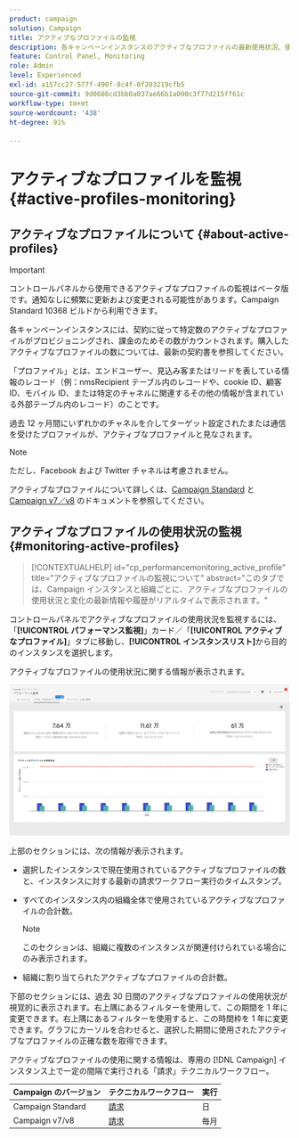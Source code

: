 ```yaml
---
product: campaign
solution: Campaign
title: アクティブなプロファイルの監視
description: 各キャンペーンインスタンスのアクティブなプロファイルの最新使用状況、使用履歴および変化に関するリアルタイム情報を取得する方法を説明します。
feature: Control Panel, Monitoring
role: Admin
level: Experienced
exl-id: a157cc27-577f-490f-8c4f-0f203219cfb5
source-git-commit: 9d0686cd3bb0a037ae66b1a090c3f77d215ff61c
workflow-type: tm+mt
source-wordcount: '438'
ht-degree: 91%

---
```


# アクティブなプロファイルを監視 {#active-profiles-monitoring}

## アクティブなプロファイルについて {#about-active-profiles}

>[!IMPORTANT]
>
>コントロールパネルから使用できるアクティブなプロファイルの監視はベータ版です。通知なしに頻繁に更新および変更される可能性があります。Campaign Standard 10368 ビルドから利用できます。

各キャンペーンインスタンスには、契約に従って特定数のアクティブなプロファイルがプロビジョニングされ、課金のためその数がカウントされます。購入したアクティブなプロファイルの数については、最新の契約書を参照してください。

「プロファイル」とは、エンドユーザー、見込み客またはリードを表している情報のレコード（例：nmsRecipient テーブル内のレコードや、cookie ID、顧客 ID、モバイル ID、または特定のチャネルに関連するその他の情報が含まれている外部テーブル内のレコード）のことです。

過去 12 ヶ月間にいずれかのチャネルを介してターゲット設定されたまたは通信を受けたプロファイルが、アクティブなプロファイルと見なされます。

>[!NOTE]
>
>ただし、Facebook および Twitter チャネルは考慮されません。

アクティブなプロファイルについて詳しくは、[Campaign Standard](https://experienceleague.adobe.com/docs/campaign-standard/using/profiles-and-audiences/managing-profiles/active-profiles.html?lang=ja) と [Campaign v7／v8](https://experienceleague.adobe.com/docs/campaign-classic/using/getting-started/profile-management/about-profiles.html?lang=ja#active-profiles) のドキュメントを参照してください。

## アクティブなプロファイルの使用状況の監視 {#monitoring-active-profiles}

>[!CONTEXTUALHELP]
>id="cp_performancemonitoring_active_profile"
>title="アクティブなプロファイルの監視について"
>abstract="このタブでは、Campaign インスタンスと組織ごとに、アクティブなプロファイルの使用状況と変化の最新情報や履歴がリアルタイムで表示されます。"

コントロールパネルでアクティブなプロファイルの使用状況を監視するには、「**[!UICONTROL パフォーマンス監視]**」カード／「**[!UICONTROL アクティブなプロファイル]**」タブに移動し、**[!UICONTROL インスタンスリスト]**&#x200B;から目的のインスタンスを選択します。

アクティブなプロファイルの使用状況に関する情報が表示されます。

![](assets/active-profiles-graph.png)

上部のセクションには、次の情報が表示されます。

* 選択したインスタンスで現在使用されているアクティブなプロファイルの数と、インスタンスに対する最新の請求ワークフロー実行のタイムスタンプ。

* すべてのインスタンス内の組織全体で使用されているアクティブなプロファイルの合計数。

  >[!NOTE]
  >
  >このセクションは、組織に複数のインスタンスが関連付けられている場合にのみ表示されます。

* 組織に割り当てられたアクティブなプロファイルの合計数。

下部のセクションには、過去 30 日間のアクティブなプロファイルの使用状況が視覚的に表示されます。右上隅にあるフィルターを使用して、この期間を 1 年に変更できます。右上隅にあるフィルターを使用すると、この時間枠を 1 年に変更できます。グラフにカーソルを合わせると、選択した期間に使用されたアクティブなプロファイルの正確な数を取得できます。

アクティブなプロファイルの使用に関する情報は、専用の [!DNL Campaign] インスタンス上で一定の間隔で実行される「請求」テクニカルワークフロー。

| Campaign のバージョン | テクニカルワークフロー | 実行 |
|  ---  |  ---  |  ---  |
| Campaign Standard | [請求](https://experienceleague.adobe.com/docs/campaign-standard/using/administrating/application-settings/technical-workflows.html?lang=ja) | 日 |
| Campaign v7/v8 | [請求](https://experienceleague.adobe.com/docs/campaign-classic/using/automating-with-workflowsadvanced-management/about-technical-workflows.html) | 毎月 |
